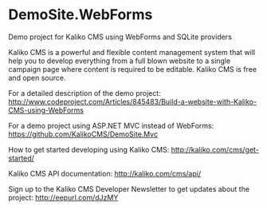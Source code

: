 DemoSite.WebForms
=================

Demo project for Kaliko CMS using WebForms and SQLite providers

Kaliko CMS is a powerful and flexible content management system that will help you to develop everything from a full blown website to a single campaign page where content is required to be editable. Kaliko CMS is free and open source.

For a detailed description of the demo project:
http://www.codeproject.com/Articles/845483/Build-a-website-with-Kaliko-CMS-using-WebForms

For a demo project using ASP.NET MVC instead of WebForms:
https://github.com/KalikoCMS/DemoSite.Mvc

How to get started developing using Kaliko CMS:
http://kaliko.com/cms/get-started/

Kaliko CMS API documentation:
http://kaliko.com/cms/api/

Sign up to the Kaliko CMS Developer Newsletter to get updates about the project:
http://eepurl.com/dJzMY

